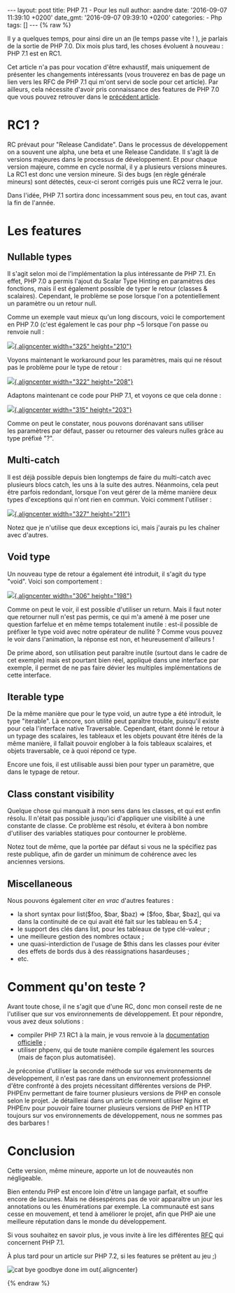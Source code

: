 --- layout: post title: PHP 7.1 - Pour les null author: aandre date:
'2016-09-07 11:39:10 +0200' date\_gmt: '2016-09-07 09:39:10 +0200'
categories: - Php tags: \[\] --- {% raw %}

Il y a quelques temps, pour ainsi dire un an (le temps passe vite ! ),
je parlais de la sortie de PHP 7.0. Dix mois plus tard, les choses
évoluent à nouveau : PHP 7.1 est en RC1.

Cet article n'a pas pour vocation d'être exhaustif, mais uniquement de
présenter les changements intéressants (vous trouverez en bas de page un
lien vers les RFC de PHP 7.1 qui m'ont servi de socle pour cet
article). Par ailleurs, cela nécessite d'avoir pris connaissance des
features de PHP 7.0 que vous pouvez retrouver dans le [précédent
article](http://blog.eleven-labs.com/fr/php-7-petit-guide-qui-ne-trompe-pas/).

RC1 ?
=====

RC prévaut pour "Release Candidate". Dans le processus de développement
on a souvent une alpha, une beta et une Release Candidate. Il s'agit là
de versions majeures dans le processus de développement. Et pour chaque
version majeure, comme en cycle normal, il y a plusieurs versions
mineures. La RC1 est donc une version mineure. Si des bugs (en règle
générale mineurs) sont détectés, ceux-ci seront corrigés puis une RC2
verra le jour.

Dans l'idée, PHP 7.1 sortira donc incessamment sous peu, en tout cas,
avant la fin de l'année.

Les features
============

Nullable types
--------------

Il s'agit selon moi de l'implémentation la plus intéressante de PHP 7.1.
En effet, PHP 7.0 a permis l'ajout du Scalar Type Hinting en paramètres
des fonctions, mais il est également possible de typer le retour
(classes & scalaires). Cependant, le problème se pose lorsque l'on a
potentiellement un paramètre ou un retour null.

Comme un exemple vaut mieux qu'un long discours, voici le comportement
en PHP 7.0 (c'est également le cas pour php \~5 lorsque l'on passe ou
renvoie null :

[![](https://asciinema.org/a/84925.png){.aligncenter width="325"
height="210"}](https://asciinema.org/a/84925)

Voyons maintenant le workaround pour les paramètres, mais qui ne résout
pas le problème pour le type de retour :

[![](https://asciinema.org/a/84927.png){.aligncenter width="322"
height="208"}](https://asciinema.org/a/84927)

Adaptons maintenant ce code pour PHP 7.1, et voyons ce que cela donne :

[![](https://asciinema.org/a/84926.png){.aligncenter width="315"
height="203"}](https://asciinema.org/a/84926)

Comme on peut le constater, nous pouvons dorénavant sans utiliser
les paramètres par défaut, passer ou retourner des valeurs nulles grâce
au type préfixé "?".

Multi-catch
-----------

Il est déjà possible depuis bien longtemps de faire du multi-catch avec
plusieurs blocs catch, les uns à la suite des autres. Néanmoins, cela
peut être parfois redondant, lorsque l'on veut gérer de la même manière
deux types d'exceptions qui n'ont rien en commun. Voici comment
l'utiliser :

[![](https://asciinema.org/a/84954.png){.aligncenter width="327"
height="211"}](https://asciinema.org/a/84954)

Notez que je n'utilise que deux exceptions ici, mais j'aurais pu les
chaîner avec d'autres.

Void type
---------

Un nouveau type de retour a également été introduit, il s'agit du type
"void". Voici son comportement :

[![](https://asciinema.org/a/84952.png){.aligncenter width="306"
height="198"}](https://asciinema.org/a/84952)

Comme on peut le voir, il est possible d'utiliser un return. Mais il
faut noter que retourner null n'est pas permis, ce qui m'a amené à me
poser une question farfelue et en même temps totalement inutile : est-il
possible de préfixer le type void avec notre opérateur de nullité ?
Comme vous pouvez le voir dans l'animation, la réponse est non, et
heureusement d'ailleurs !

De prime abord, son utilisation peut paraître inutile (surtout dans le
cadre de cet exemple) mais est pourtant bien réel, appliqué dans une
interface par exemple, il permet de ne pas faire dévier les multiples
implémentations de cette interface.

Iterable type
-------------

De la même manière que pour le type void, un autre type a été introduit,
le type "iterable". Là encore, son utilité peut paraître trouble,
puisqu'il existe pour cela l'interface native Traversable. Cependant,
étant donné le retour à un typage des scalaires, les tableaux et les
objets pouvant être itérés de la même manière, il fallait pouvoir
englober à la fois tableaux scalaires, et objets traversable, ce à quoi
répond ce type.

Encore une fois, il est utilisable aussi bien pour typer un paramètre,
que dans le typage de retour.

Class constant visibility
-------------------------

Quelque chose qui manquait à mon sens dans les classes, et qui est enfin
résolu. Il n'était pas possible jusqu'ici d'appliquer une visibilité à
une constante de classe. Ce problème est résolu, et évitera à bon nombre
d'utiliser des variables statiques pour contourner le problème.

Notez tout de même, que la portée par défaut si vous ne la spécifiez pas
reste publique, afin de garder un minimum de cohérence avec les
anciennes versions.

Miscellaneous
-------------

Nous pouvons également citer *en vrac* d'autres features :

-   la short syntax pour list(\$foo, \$bar, \$baz) =&gt; \[\$foo, \$bar,
    \$baz\], qui va dans la continuité de ce qui avait été fait sur les
    tableau en 5.4 ;
-   le support des clés dans list, pour les tableaux de type clé-valeur
    ;
-   une meilleure gestion des nombres octaux ;
-   une quasi-interdiction de l'usage de \$this dans les classes pour
    éviter des effets de bords dus à des réassignations hasardeuses ;
-   etc.

Comment qu'on teste ?
=====================

Avant toute chose, il ne s'agit que d'une RC, donc mon conseil reste de
ne l'utiliser que sur vos environnements de développement. Et pour
répondre, vous avez deux solutions :

-   compiler PHP 7.1 RC1 à la main, je vous renvoie à la [documentation
    officielle](http://php.net/manual/fr/install.windows.building.php) ;
-   utiliser phpenv, qui de toute manière compile également les sources
    (mais de façon plus automatisée).

Je préconise d'utiliser la seconde méthode sur vos environnements de
développement, il n'est pas rare dans un environnement professionnel
d'être confronté à des projets nécessitant différentes versions de PHP.
PHPEnv permettant de faire tourner plusieurs versions de PHP en console
selon le projet. Je détaillerai dans un article comment utiliser Nginx
et PHPEnv pour pouvoir faire tourner plusieurs versions de PHP en HTTP
toujours sur vos environnements de développement, nous ne sommes pas des
barbares !

Conclusion
==========

Cette version, même mineure, apporte un lot de nouveautés non
négligeable.

Bien entendu PHP est encore loin d'être un langage parfait, et souffre
encore de lacunes. Mais ne désespérons pas de voir apparaître un jour
les annotations ou les énumérations par exemple. La communauté est sans
cesse en mouvement, et tend à améliorer le projet, afin que PHP aie une
meilleure réputation dans le monde du développement.

Si vous souhaitez en savoir plus, je vous invite à lire les différentes
[RFC](https://wiki.php.net/rfc#php_71) qui concernent PHP 7.1.

À plus tard pour un article sur PHP 7.2, si les features se prêtent au
jeu ;)

![cat bye goodbye done im
out](https://media.giphy.com/media/iPiUxztIL4Sl2/giphy.gif){.aligncenter}

{% endraw %}

